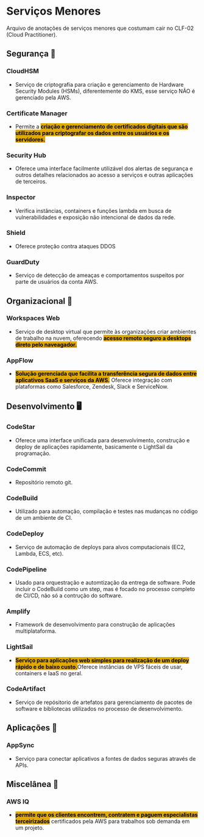 # Serviços Menores
Arquivo de anotações de serviços menores que costumam cair no CLF-02 (Cloud Practitioner).

## Segurança 🔑
### CloudHSM
- Serviço de criptografia para criação e gerenciamento de Hardware Security Modules (HSMs), diferentemente do KMS, esse serviço NÃO é gerenciado pela AWS.

### Certificate Manager
- Permite a <span style="background-color: #e0a800; color: black;font-weight:bold">criação e gerenciamento de certificados digitais que são utilizados para criptografar os dados entre os usuários e os servidores.</span>

### Security Hub
- Oferece uma interface facilmente utilizável dos alertas de segurança e outros detalhes relacionados ao acesso a serviços e outras aplicações de terceiros.

### Inspector
- Verifica instâncias, containers e funções lambda em busca de vulnerabilidades e exposição não intencional de dados da rede.

### Shield
- Oferece proteção contra ataques DDOS

### GuardDuty
- Serviço de detecção de ameaças e comportamentos suspeitos por parte de usuários da conta AWS.

## Organizacional 🏨
### Workspaces Web
- Serviço de desktop virtual que permite às organizações criar ambientes de trabalho na nuvem, oferecendo <span style="background-color: #e0a800; color: black;font-weight:bold">acesso remoto seguro a desktops direto pelo naveagador.</span>

### AppFlow
- <span style="background-color: #e0a800; color: black;font-weight:bold">Solução gerenciada que facilita a transferência segura de dados entre aplicativos SaaS e serviços da AWS.</span> Oferece integração com plataformas como Salesforce, Zendesk, Slack e ServiceNow.

## Desenvolvimento 🖥️
### CodeStar
- Oferece uma interface unificada para desenvolvimento, construção e deploy de aplicações rapidamente, basicamente o LightSail da programação.


### CodeCommit
- Repositório remoto git.

### CodeBuild
- Utilizado para automação, compilação e testes nas mudanças no código de um ambiente de CI.

### CodeDeploy
- Serviço de automação de deploys para alvos computacionais (EC2, Lambda, ECS, etc).

### CodePipeline
- Usado para orquestração e automtização da entrega de software. Pode incluir o CodeBuild como um step, mas é focado no processo completo de CI/CD, não só a contrução do software.


### Amplify
- Framework de desenvolvimento para construção de aplicações multiplataforma.


### LightSail
- <span style="background-color: #e0a800; color: black;font-weight:bold">Serviço para aplicações web simples para realização de um deploy rápido e de baixo custo.</span>Oferece instâncias de VPS fáceis de usar, containers e IaaS no geral.


### CodeArtifact
- Serviço de repósitorio de artefatos para gerenciamento de pacotes de software e bibliotecas utilizados no processo de desenvolvimento.

## Aplicações 📱
### AppSync
- Serviço para conectar aplicativos a fontes de dados seguras através de APIs.


## Miscelânea 👀

### AWS IQ
- <span style="background-color: #e0a800; color: black;font-weight:bold">permite que os clientes encontrem, contratem e paguem especialistas terceirizados</span> certificados pela AWS para trabalhos sob demanda em um projeto.